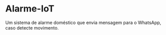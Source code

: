 # Alarme-IoT
Um sistema de alarme doméstico que envia mensagem para o WhatsApp, caso detecte movimento.

